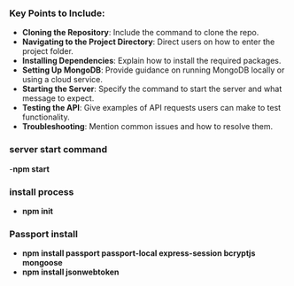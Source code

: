 
### Key Points to Include:
- **Cloning the Repository**: Include the command to clone the repo.
- **Navigating to the Project Directory**: Direct users on how to enter the project folder.
- **Installing Dependencies**: Explain how to install the required packages.
- **Setting Up MongoDB**: Provide guidance on running MongoDB locally or using a cloud service.
- **Starting the Server**: Specify the command to start the server and what message to expect.
- **Testing the API**: Give examples of API requests users can make to test functionality.
- **Troubleshooting**: Mention common issues and how to resolve them.

### server start command
-**npm start**

### install process
- **npm init**

### Passport install
- **npm install passport passport-local express-session bcryptjs mongoose**
- **npm install jsonwebtoken**


